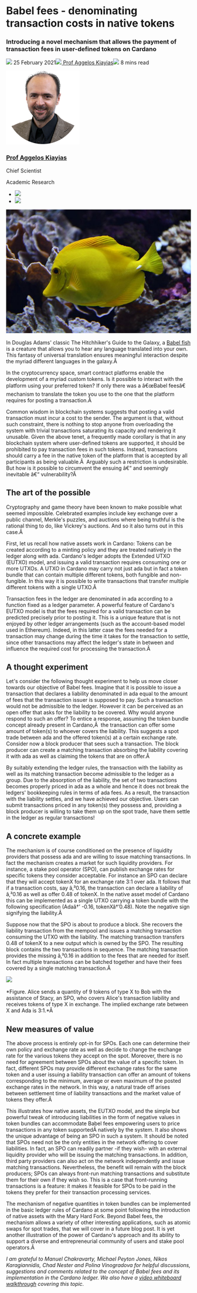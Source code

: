# Babel fees - denominating transaction costs in native tokens
### **Introducing a novel mechanism that allows the payment of transaction fees in user-defined tokens on Cardano**
![](img/2021-02-25-babel-fees.002.png) 25 February 2021![](img/2021-02-25-babel-fees.002.png)[ Prof Aggelos Kiayias](/en/blog/authors/aggelos-kiayias/page-1/)![](img/2021-02-25-babel-fees.003.png) 8 mins read

![Prof Aggelos Kiayias](img/2021-02-25-babel-fees.004.png)[](/en/blog/authors/aggelos-kiayias/page-1/)
### [**Prof Aggelos Kiayias**](/en/blog/authors/aggelos-kiayias/page-1/)
Chief Scientist

Academic Research

- ![](img/2021-02-25-babel-fees.005.png)[](mailto:aggelos.kiayias@iohk.io "Email")
- ![](img/2021-02-25-babel-fees.006.png)[](tmp///www.youtube.com/watch?v=nB6eDbnkAk8 "YouTube")

![Babel fees - denominating transaction costs in native tokens](img/2021-02-25-babel-fees.007.jpeg)

In Douglas Adams' classic The Hitchhiker's Guide to the Galaxy, a [Babel fish](http://www.bbc.co.uk/cult/hitchhikers/guide/babelfish.shtml) is a creature that allows you to hear any language translated into your own. This fantasy of universal translation ensures meaningful interaction despite the myriad different languages in the galaxy.Â 

In the cryptocurrency space, smart contract platforms enable the development of a myriad custom tokens. Is it possible to interact with the platform using your preferred token? If only there was a â€œBabel feesâ€ mechanism to translate the token you use to the one that the platform requires for posting a transaction.Â 

Common wisdom in blockchain systems suggests that posting a valid transaction must incur a cost to the sender. The argument is that, without such constraint, there is nothing to stop anyone from overloading the system with trivial transactions saturating its capacity and rendering it unusable. Given the above tenet, a frequently made corollary is that in any blockchain system where user-defined tokens are supported, it should be prohibited to pay transaction fees in such tokens. Instead, transactions should carry a fee in the native token of the platform that is accepted by all participants as being valuable.Â  Arguably such a restriction is undesirable. But how is it possible to circumvent the ensuing â€“ and seemingly inevitable â€“ vulnerability?Â 
## **The art of the possible**
Cryptography and game theory have been known to make possible what seemed impossible. Celebrated examples include key exchange over a public channel, Merkle's puzzles, and auctions where being truthful is the rational thing to do, like Vickrey's auctions. And so it also turns out in this case.Â 

First, let us recall how native assets work in Cardano: Tokens can be created according to a minting policy and they are treated natively in the ledger along with ada. Cardano's ledger adopts the Extended UTXO (EUTXO) model, and issuing a valid transaction requires consuming one or more UTXOs. A UTXO in Cardano may carry not just ada but in fact a token bundle that can contain multiple different tokens, both fungible and non-fungible. In this way it is possible to write transactions that transfer multiple different tokens with a single UTXO.Â 

Transaction fees in the ledger are denominated in ada according to a function fixed as a ledger parameter. A powerful feature of Cardano's EUTXO model is that the fees required for a valid transaction can be predicted precisely prior to posting it. This is a unique feature that is not enjoyed by other ledger arrangements (such as the account-based model used in Ethereum). Indeed, in this latter case the fees needed for a transaction may change during the time it takes for the transaction to settle, since other transactions may affect the ledger's state in between and influence the required cost for processing the transaction.Â 
## **A thought experiment**
Let's consider the following thought experiment to help us move closer towards our objective of Babel fees. Imagine that it is possible to issue a transaction that declares a liability denominated in ada equal to the amount of fees that the transaction issuer is supposed to pay. Such a transaction would not be admissible to the ledger. However it can be perceived as an open offer that asks for the liability to be covered. Why would anyone respond to such an offer? To entice a response, assuming the token bundle concept already present in Cardano,Â  the transaction can offer some amount of token(s) to whoever covers the liability. This suggests a spot trade between ada and the offered token(s) at a certain exchange rate. Consider now a block producer that sees such a transaction. The block producer can create a matching transaction absorbing the liability covering it with ada as well as claiming the tokens that are on offer.Â 

By suitably extending the ledger rules, the transaction with the liability as well as its matching transaction become admissible to the ledger as a group. Due to the absorption of the liability, the set of two transactions becomes properly priced in ada as a whole and hence it does not break the ledgers' bookkeeping rules in terms of ada fees. As a result, the transaction with the liability settles, and we have achieved our objective. Users can submit transactions priced in any token(s) they possess and, providing a block producer is willing to take them up on the spot trade, have them settle in the ledger as regular transactions!
## **A concrete example**
The mechanism is of course conditioned on the presence of liquidity providers that possess ada and are willing to issue matching transactions. In fact the mechanism creates a market for such liquidity providers. For instance, a stake pool operator (SPO), can publish exchange rates for specific tokens they consider acceptable. For instance an SPO can declare that they will accept tokenX for an exchange rate 3:1 over ada. It follows that if a transaction costs, say â‚³0.16, the transaction can declare a liability of â‚³0.16 as well as offer 0.48 of tokenX. In the native asset model of Cardano this can be implemented as a single UTXO carrying a token bundle with the following specification (Adaâ†’ -0.16, tokenXâ†’0.48). Note the negative sign signifying the liability.Â 

Suppose now that the SPO is about to produce a block. She recovers the liability transaction from the mempool and issues a matching transaction consuming the UTXO with the liability. The matching transaction transfers 0.48 of tokenX to a new output which is owned by the SPO. The resulting block contains the two transactions in sequence. The matching transaction provides the missing â‚³0.16 in addition to the fees that are needed for itself. In fact multiple transactions can be batched together and have their fees covered by a single matching transaction.Â 

![](img/2021-02-25-babel-fees.008.png)

*Figure. Alice sends a quantity of 9 tokens of type X to Bob with the assistance of Stacy, an SPO, who covers Alice's transaction liability and receives tokens of type X in exchange. The implied exchange rate between X and Ada is 3:1.*Â 
## **New measures of value**
The above process is entirely opt-in for SPOs. Each one can determine their own policy and exchange rate as well as decide to change the exchange rate for the various tokens they accept on the spot. Moreover, there is no need for agreement between SPOs about the value of a specific token. In fact, different SPOs may provide different exchange rates for the same token and a user issuing a liability transaction can offer an amount of tokens corresponding to the minimum, average or even maximum of the posted exchange rates in the network. In this way, a natural trade off arises between settlement time of liability transactions and the market value of tokens they offer.Â 

This illustrates how native assets, the EUTXO model, and the simple but powerful tweak of introducing liabilities in the form of negative values in token bundles can accommodate Babel fees empowering users to price transactions in any token supportedÂ natively by the system. It also shows the unique advantage of being an SPO in such a system. It should be noted that SPOs need not be the only entities in the network offering to cover liabilities. In fact, an SPO can readily partner -if they wish- with an external liquidity provider who will be issuing the matching transactions. In addition, third party providers can also act on the network independently and issue matching transactions. Nevertheless, the benefit will remain with the block producers; SPOs can always front-run matching transactions and substitute them for their own if they wish so. This is a case that front-running transactions is a feature: it makes it feasible for SPOs to be paid in the tokens they prefer for their transaction processing services.

The mechanism of negative quantities in token bundles can be implemented in the basic ledger rules of Cardano at some point following the introduction of native assets with the Mary Hard Fork. Beyond Babel fees, the mechanism allows a variety of other interesting applications, such as atomic swaps for spot trades, that we will cover in a future blog post. It is yet another illustration of the power of Cardano's approach and its ability to support a diverse and entrepreneurial community of users and stake pool operators.Â 

*I am grateful to Manuel Chakravarty, Michael Peyton Jones, Nikos Karagiannidis, Chad Nester and Polina Vinogradova for helpful discussions, suggestions and comments related to the concept of Babel fees and its implementation in the Cardano ledger. We also have a [video whiteboard walkthrough](https://youtu.be/YXaK0cvgoFQ?t=2184) covering this topic.*
